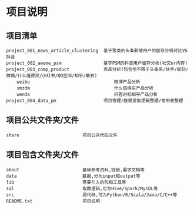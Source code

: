 # 项目说明

## 项目清单
	project_001_news_article_clustering  基于聚类的头条新增用户的留存分析对比VS抖音
	project_002_aweme_psm                基于PSM的抖音用户留存分析(社交or内容)
	project_003_comp_product			 竞品分析(包含但不限于头条系/快手/即刻/微博/什么值得买/小红书/QQ空间/知乎/最右)
		weibo						 		 微博产品分析
		smzdm				 				 什么值得买产品分析
		wenda				 				 问答对标知乎产品分析
	project_004_data_pm					 项目管理/数据提取逻辑整理/常用表整理

## 项目公共文件夹/文件
	share						 项目公共代码文件

## 项目包含文件夹/文件
	about 	 					 基础参考资料,链接,需求文档等
	data  	 					 数据,分为input和output等	
	lib	  						 需要引入的包和工具等
	sql   	 					 取数逻辑,可为Hive/Spark/MySQL等	
	src   	 				     源代码,可为Python/R/Scala/Java/C/C++等
	README.txt 				 	 项目说明

